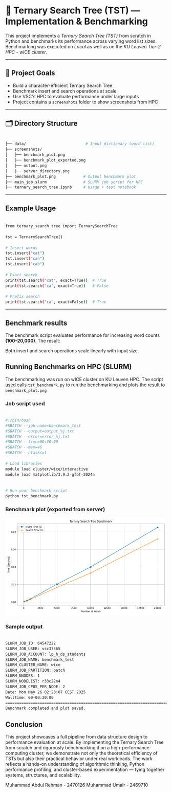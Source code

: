 # 🌲 Ternary Search Tree (TST) — Implementation & Benchmarking

This project implements a *Ternary Search Tree (TST)* from scratch in Python and benchmarks its performance across varying word list sizes. Benchmarking was executed on *Local* as well as on the *KU Leuven Tier-2 HPC - wICE cluster*.

---

## 🧠 Project Goals

- Build a character-efficient Ternary Search Tree
- Benchmark insert and search operations at scale
- Use VSC's HPC to evaluate performance under large inputs
- Project contains a `screenshots` folder to show screenshots from HPC

---

## 🗂️ Directory Structure

```bash

├── data/                          # Input dictionary (word list)
├── screenshots/
│   ├── benchmark_plot.png
│   ├── benchmark_plot_exported.png
│   ├── output.png
│   ├── server_directory.png
├── benchmark_plot.png            # Output benchmark plot
├── main_job.slurm                # SLURM job script for HPC
├── ternary_search_tree.ipynb     # Usage + test notebook

```

---


## Example Usage

```bash

from ternary_search_tree import TernarySearchTree

tst = TernarySearchTree()

# Insert words
tst.insert("cat")
tst.insert("can")
tst.insert("cab")

# Exact search
print(tst.search("cat", exact=True))  # True
print(tst.search("ca", exact=True))   # False

# Prefix search
print(tst.search("ca", exact=False))  # True

```

---

## Benchmark results

The benchmark script evaluates performance for increasing word counts **(100–20,000)**. The result:

Both insert and search operations scale linearly with input size.

## Running Benchmarks on HPC (SLURM)

The benchmarking was run on wICE cluster on KU Leuven HPC. The script used calls `tst_benchmark.py` to run the benchmarking and plots the result to `benchmark_plot.png`

### Job script used

```bash

#!/bin/bash
#SBATCH --job-name=benchmark_test
#SBATCH --output=output_%j.txt
#SBATCH --error=error_%j.txt
#SBATCH --time=00:30:00
#SBATCH --mem=4G
#SBATCH --ntasks=1

# Load libraries
module load cluster/wice/interactive
module load matplotlib/3.9.2-gfbf-2024a


# Run your benchmark script
python tst_benchmark.py

```

### Benchmark plot (exported from server)

![Benchmark Plot](screenshots/benchmark_plot_exported.png)

### Sample output

```bash

SLURM_JOB_ID: 64547222
SLURM_JOB_USER: vsc37565
SLURM_JOB_ACCOUNT: lp_h_ds_students
SLURM_JOB_NAME: benchmark_test
SLURM_CLUSTER_NAME: wice
SLURM_JOB_PARTITION: batch
SLURM_NNODES: 1
SLURM_NODELIST: r33c22n4
SLURM_JOB_CPUS_PER_NODE: 2
Date: Mon May 26 02:23:07 CEST 2025
Walltime: 00-00:30:00
========================================================================
Benchmark completed and plot saved.

```

## Conclusion

This project showcases a full pipeline from data structure design to performance evaluation at scale. By implementing the Ternary Search Tree from scratch and rigorously benchmarking it on a high-performance computing cluster, we demonstrate not only the theoretical efficiency of TSTs but also their practical behavior under real workloads. The work reflects a hands-on understanding of algorithmic thinking, Python performance profiling, and cluster-based experimentation — tying together systems, structures, and scalability.

Muhammad Abdul Rehman - 2470126
Muhammad Umair - 2469710
